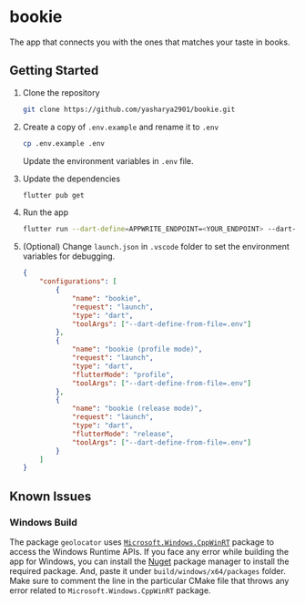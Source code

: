 # bookie

The app that connects you with the ones that matches your taste in books.

## Getting Started

1. Clone the repository
    ```bash
    git clone https://github.com/yasharya2901/bookie.git
    ```

2. Create a copy of `.env.example` and rename it to `.env`
    ```bash
    cp .env.example .env
    ```
    Update the environment variables in `.env` file.

3. Update the dependencies
    ```bash
    flutter pub get
    ```

4. Run the app
    ```bash
    flutter run --dart-define=APPWRITE_ENDPOINT=<YOUR_ENDPOINT> --dart-define=APPWRITE_PROJECT_ID=<YOUR_PROJECT_ID>
    ```

5. (Optional) Change `launch.json` in `.vscode` folder to set the environment variables for debugging.
    ```json
    {
        "configurations": [
            {
                "name": "bookie",
                "request": "launch",
                "type": "dart",
                "toolArgs": ["--dart-define-from-file=.env"]
            },
            {
                "name": "bookie (profile mode)",
                "request": "launch",
                "type": "dart",
                "flutterMode": "profile",
                "toolArgs": ["--dart-define-from-file=.env"]
            },
            {
                "name": "bookie (release mode)",
                "request": "launch",
                "type": "dart",
                "flutterMode": "release",
                "toolArgs": ["--dart-define-from-file=.env"]
            }
        ]
    }
    ```

## Known Issues

### Windows Build
The package `geolocator` uses [`Microsoft.Windows.CppWinRT`](https://www.nuget.org/packages/Microsoft.Windows.CppWinRT/) package to access the Windows Runtime APIs. If you face any error while building the app for Windows, you can install the [Nuget](https://www.nuget.org/downloads) package manager to install the required package. And, paste it under `build/windows/x64/packages` folder. Make sure to comment the line in the particular CMake file that throws any error related to `Microsoft.Windows.CppWinRT` package.